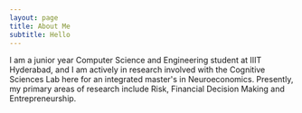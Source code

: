 ```yaml
---
layout: page
title: About Me
subtitle: Hello
---
```


I am a junior year Computer Science and Engineering student at IIIT Hyderabad, and I am actively in research involved with the Cognitive Sciences Lab here for an integrated master's in Neuroeconomics. Presently, my primary areas of research include Risk, Financial Decision Making and Entrepreneurship.

